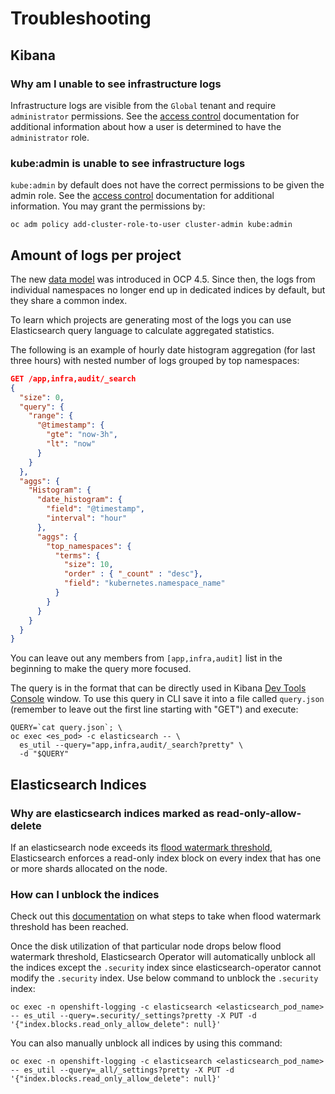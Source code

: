 # Troubleshooting

## Kibana

### Why am I unable to see infrastructure logs
Infrastructure logs are visible from the `Global` tenant and require `administrator` permissions. See the [access control](access-control.md) documentation for additional information about how a user is determined to have the `administrator` role.
### kube:admin is unable to see infrastructure logs
`kube:admin` by default does not have the correct permissions to be given the admin role.   See the [access control](access-control.md) documentation for additional information.  You may grant the permissions by:
```
oc adm policy add-cluster-role-to-user cluster-admin kube:admin
```

## Amount of logs per project

The new [data model](https://github.com/openshift/enhancements/blob/master/enhancements/cluster-logging/cluster-logging-es-rollover-data-design.md#data-model) was introduced in OCP 4.5.
Since then, the logs from individual namespaces no longer end up in dedicated indices by default, but they share a common index.

To learn which projects are generating most of the logs you can use Elasticsearch query language to calculate
aggregated statistics.

The following is an example of hourly date histogram aggregation (for last three hours) with nested number of logs grouped by top namespaces:


```json
GET /app,infra,audit/_search
{
  "size": 0,
  "query": {
    "range": {
      "@timestamp": {
        "gte": "now-3h",
        "lt": "now"
      }
    }
  },
  "aggs": {
    "Histogram": {
      "date_histogram": {
        "field": "@timestamp",
        "interval": "hour"
      },
      "aggs": {
        "top_namespaces": {
          "terms": {
            "size": 10,
            "order" : { "_count" : "desc"},
            "field": "kubernetes.namespace_name"
          }
        }
      }
    }
  }
}
```
You can leave out any members from `[app,infra,audit]` list in the beginning to make the query more focused.

The query is in the format that can be directly used in Kibana [Dev Tools Console](https://www.elastic.co/guide/en/kibana/6.8/console-kibana.html) window. To use this query in CLI save it into a file called `query.json` (remember to leave out the first line starting with "GET") and execute:

```shell
QUERY=`cat query.json`; \
oc exec <es_pod> -c elasticsearch -- \
  es_util --query="app,infra,audit/_search?pretty" \
  -d "$QUERY"
```


## Elasticsearch Indices

### Why are elasticsearch indices marked as read-only-allow-delete
If an elasticsearch node exceeds its [flood watermark threshold](https://www.elastic.co/guide/en/elasticsearch/reference/6.8/disk-allocator.html#disk-allocator), Elasticsearch enforces a read-only index block on every index that has one or more shards allocated on the node.
### How can I unblock the indices
Check out this [documentation](https://github.com/openshift/elasticsearch-operator/blob/master/docs/alerts.md#elasticsearch-node-disk-flood-watermark-reached) on what steps to take when flood watermark threshold has been reached.

Once the disk utilization of that particular node drops below flood watermark threshold, Elasticsearch Operator will automatically unblock all the indices except the `.security` index since elasticsearch-operator cannot modify the `.security` index. Use below command to unblock the `.security` index:
```
oc exec -n openshift-logging -c elasticsearch <elasticsearch_pod_name> -- es_util --query=.security/_settings?pretty -X PUT -d '{"index.blocks.read_only_allow_delete": null}'
```

You can also manually unblock all indices by using this command:
```
oc exec -n openshift-logging -c elasticsearch <elasticsearch_pod_name> -- es_util --query=_all/_settings?pretty -X PUT -d '{"index.blocks.read_only_allow_delete": null}'
```